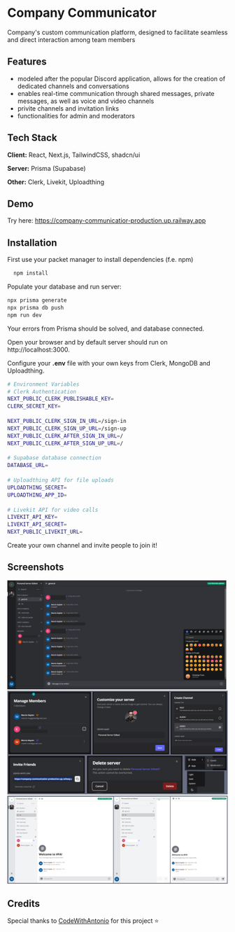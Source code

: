 
# Company Communicator



Company's custom communication platform, designed to facilitate seamless and direct interaction among team members


## Features

 - modeled after the popular Discord application, allows for the creation of dedicated channels and conversations
 - enables real-time communication through shared messages, private messages, as well as voice and video channels
 - privite channels and invitation links
 - functionalities for admin and moderators


## Tech Stack

**Client:** React, Next.js, TailwindCSS, shadcn/ui

**Server:** Prisma (Supabase)

**Other:** Clerk, Livekit, Uploadthing

## Demo

Try here: https://company-communicatior-production.up.railway.app


## Installation

First use your packet manager to install dependencies (f.e. npm)

```bash 
  npm install
```
Populate your database and run server:

```bash
npx prisma generate
npx prisma db push
npm run dev
```
Your errors from Prisma should be solved, and database connected.

Open your browser and by default server should run on http://localhost:3000.

Configure your **.env** file with your own keys from Clerk, MongoDB and Uploadthing.

```bash
# Environment Variables
# Clerk Authentication
NEXT_PUBLIC_CLERK_PUBLISHABLE_KEY=
CLERK_SECRET_KEY=

NEXT_PUBLIC_CLERK_SIGN_IN_URL=/sign-in
NEXT_PUBLIC_CLERK_SIGN_UP_URL=/sign-up
NEXT_PUBLIC_CLERK_AFTER_SIGN_IN_URL=/
NEXT_PUBLIC_CLERK_AFTER_SIGN_UP_URL=/

# Supabase database connection
DATABASE_URL=

# Uploadthing API for file uploads
UPLOADTHING_SECRET=
UPLOADTHING_APP_ID=

# Livekit API for video calls
LIVEKIT_API_KEY=
LIVEKIT_API_SECRET=
NEXT_PUBLIC_LIVEKIT_URL=
```

Create your own channel and invite people to join it! 


## Screenshots

![Main](https://github.com/Repith/Repith/blob/main/public/Communicator/main.png)
![functionalities](https://github.com/Repith/Repith/blob/main/public/Communicator/functionallity.png)
![Responsivness](https://github.com/Repith/Repith/blob/main/public/Communicator/responsive.png)


## Credits

Special thanks to [CodeWithAntonio](https://github.com/AntonioErdeljac) for this project :star: 
